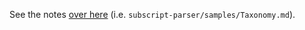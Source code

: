 See the notes [over here](https://github.com/subscript-publishing/OpenSubscript/blob/main/subscript-parser/samples/Taxonomy.md) (i.e. `subscript-parser/samples/Taxonomy.md`).

